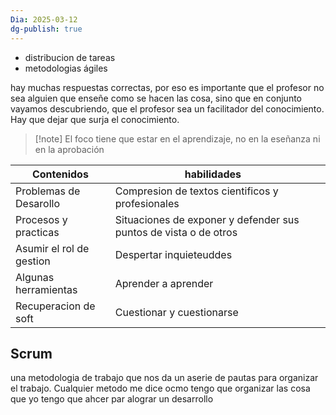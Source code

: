 ```yaml
---
Dia: 2025-03-12
dg-publish: true
---
```

- distribucion de tareas 
- metodologias ágiles




hay muchas respuestas correctas, por eso es importante que el profesor no sea alguien que enseñe como se hacen las cosa, sino que en conjunto vayamos descubriendo, que el profesor sea un facilitador del conocimiento. Hay que dejar que surja el conocimiento.

>[!note] El foco tiene que estar en el aprendizaje, no en la eseñanza ni en la aprobación

| Contenidos               | habilidades                                                      | <br> |
| ------------------------ | ---------------------------------------------------------------- | ---- |
| Problemas de Desarollo   | Compresion de textos cientificos y profesionales                 |      |
| Procesos y practicas     | Situaciones de exponer y defender sus puntos de vista o de otros |      |
| Asumir el rol de gestion | Despertar inquieteuddes                                          |      |
| Algunas herramientas     | Aprender a aprender                                              |      |
| Recuperacion de soft     | Cuestionar y cuestionarse                                        |      |

## Scrum 
una metodologia de trabajo que nos da un aserie de pautas para organizar el trabajo. Cualquier metodo me dice ocmo tengo que organizar las cosa que yo tengo que ahcer par alograr un desarrollo
